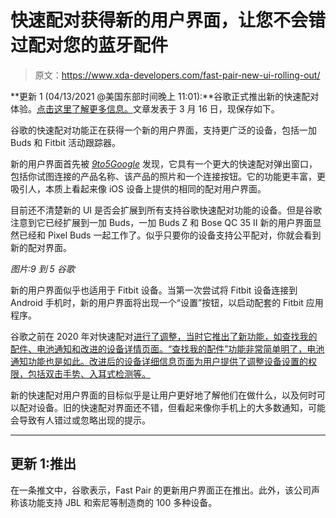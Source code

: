 # 快速配对获得新的用户界面，让您不会错过配对您的蓝牙配件

> 原文：<https://www.xda-developers.com/fast-pair-new-ui-rolling-out/>

**更新 1 (04/13/2021 @美国东部时间晚上 11:01):**谷歌正式推出新的快速配对体验。[点击这里了解更多信息。](#update1)文章发表于 3 月 16 日，现保存如下。

谷歌的快速配对功能正在获得一个新的用户界面，支持更广泛的设备，包括一加 Buds 和 Fitbit 活动跟踪器。

新的用户界面首先被 [*9to5Google*](https://9to5google.com/2021/03/16/androids-new-fast-pair-ui-expands-to-new-fitbit-devices-plus-more-bluetooth-accessories/) 发现，它具有一个更大的快速配对弹出窗口，包括你试图连接的产品名称、该产品的照片和一个连接按钮。它的功能更丰富，更吸引人，本质上看起来像 iOS 设备上提供的相同的配对用户界面。

目前还不清楚新的 UI 是否会扩展到所有支持谷歌快速配对功能的设备。但是谷歌注意到它已经扩展到一加 Buds，一加 Buds Z 和 Bose QC 35 II 新的用户界面显然已经和 Pixel Buds 一起工作了。似乎只要你的设备支持公平配对，你就会看到新的配对界面。

*图片:9 到 5 谷歌*

新的用户界面似乎也适用于 Fitbit 设备。当第一次尝试将 Fitbit 设备连接到 Android 手机时，新的用户界面将出现一个“设置”按钮，以启动配套的 Fitbit 应用程序。

谷歌之前在 2020 年对快速配对[进行了调整，当时它推出了新功能，如查找我的配件、电池通知和改进的设备详情页面。“查找我的配件”功能非常简单明了，电池通知功能也是如此。改进后的设备详细信息页面为用户提供了调整设备设置的权限，包括双击手势、入耳式检测等。](https://www.xda-developers.com/fast-pair-location-tracking-battery-notifications-new-settings/)

新的快速配对用户界面的目标似乎是让用户更好地了解他们在做什么，以及何时可以配对设备。旧的快速配对界面还不错，但看起来像你手机上的大多数通知，可能会导致有人错过或忽略出现的提示。

* * *

## 更新 1:推出

在一条推文中，谷歌表示，Fast Pair 的更新用户界面正在推出。此外，该公司声称该功能支持 JBL 和索尼等制造商的 100 多种设备。